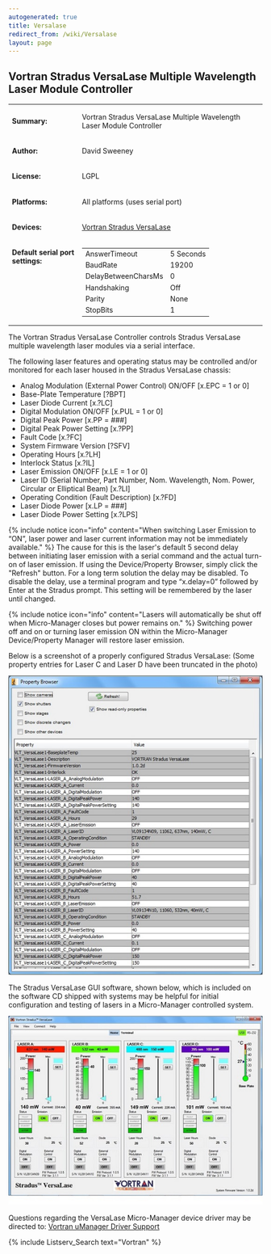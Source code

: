 ```yaml
---
autogenerated: true
title: Versalase
redirect_from: /wiki/Versalase
layout: page
---
```


## Vortran Stradus VersaLase Multiple Wavelength Laser Module Controller

<table>
<tr>
<td markdown="1">

**Summary:**

</td>
<td markdown="1">

Vortran Stradus VersaLase Multiple Wavelength Laser Module Controller

</td>
</tr>
<tr>
<td markdown="1">

**Author:**

</td>
<td markdown="1">

David Sweeney

</td>
</tr>
<tr>
<td markdown="1">

**License:**

</td>
<td markdown="1">

LGPL

</td>
</tr>
<tr>
<td markdown="1">

**Platforms:**

</td>
<td markdown="1">

All platforms (uses serial port)

</td>
</tr>
<tr>
<td markdown="1">

**Devices:**

</td>
<td markdown="1">

[Vortran Stradus VersaLase](http://www.vortranlaser.com)

</td>
</tr>
<tr>
<td markdown="1" valign=top>

**Default serial port settings:**

</td>
<td markdown="1" valign=top>

|                     |           |
|---------------------|-----------|
| AnswerTimeout       | 5 Seconds |
| BaudRate            | 19200     |
| DelayBetweenCharsMs | 0         |
| Handshaking         | Off       |
| Parity              | None      |
| StopBits            | 1         |

</td>
</tr>
</table>

The Vortran Stradus VersaLase Controller controls Stradus VersaLase
multiple wavelength laser modules via a serial interface.

The following laser features and operating status may be controlled
and/or monitored for each laser housed in the Stradus VersaLase chassis:

-   Analog Modulation (External Power Control) ON/OFF \[x.EPC = 1 or 0\]
-   Base-Plate Temperature \[?BPT\]
-   Laser Diode Current \[x.?LC\]
-   Digital Modulation ON/OFF \[x.PUL = 1 or 0\]
-   Digital Peak Power \[x.PP = \#\#\#\]
-   Digital Peak Power Setting \[x.?PP\]
-   Fault Code \[x.?FC\]
-   System Firmware Version \[?SFV\]
-   Operating Hours \[x.?LH\]
-   Interlock Status \[x.?IL\]
-   Laser Emission ON/OFF \[x.LE = 1 or 0\]
-   Laser ID (Serial Number, Part Number, Nom. Wavelength, Nom. Power,
    Circular or Elliptical Beam) \[x.?LI\]
-   Operating Condition (Fault Description) \[x.?FD\]
-   Laser Diode Power \[x.LP = \#\#\#\]
-   Laser Diode Power Setting \[x.?LPS\]

{% include notice icon="info" content="When switching Laser Emission to “ON”, laser power and laser current information may not be immediately available." %}
The cause for this is the laser's default 5 second delay between
initiating laser emission with a serial command and the actual turn-on
of laser emission. If using the Device/Property Browser, simply click
the "Refresh" button. For a long term solution the delay may be
disabled. To disable the delay, use a terminal program and type
“x.delay=0” followed by Enter at the Stradus prompt. This setting will
be remembered by the laser until changed.

{% include notice icon="info" content="Lasers will automatically be shut off when Micro-Manager closes but power remains on." %}
Switching power off and on or turning laser emission ON within the
Micro-Manager Device/Property Manager will restore laser emission.

Below is a screenshot of a properly configured Stradus VersaLase: (Some
property entries for Laser C and Laser D have been truncated in the
photo)

![](media/UMgrVersaLase.jpg "UMgrVersaLase.jpg")

The Stradus VersaLase GUI software, shown below, which is included on
the software CD shipped with systems may be helpful for initial
configuration and testing of lasers in a Micro-Manager controlled
system.

![](media/UMgrVersaLaseSW.jpg "UMgrVersaLaseSW.jpg")

Questions regarding the VersaLase Micro-Manager device driver may be
directed to: [Vortran uManager Driver
Support](mailto:sales@vortranlaser.com)

{% include Listserv_Search text="Vortran" %}
